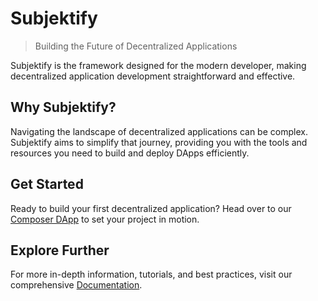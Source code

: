 # Subjektify

> Building the Future of Decentralized Applications

Subjektify is the framework designed for the modern developer, making decentralized application development straightforward and effective.

## Why Subjektify?
Navigating the landscape of decentralized applications can be complex. Subjektify aims to simplify that journey, providing you with the tools and resources you need to build and deploy DApps efficiently.

## Get Started
Ready to build your first decentralized application? Head over to our [Composer DApp](https://composer.subjektify.dev) to set your project in motion.

## Explore Further
For more in-depth information, tutorials, and best practices, visit our comprehensive [Documentation](https://subjektify.dev/).

